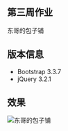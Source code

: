 ## 第三周作业

东哥的包子铺

## 版本信息

* Bootstrap 3.3.7
* jQuery 3.2.1

## 效果

![东哥的包子铺](https://gitee.com/luhuadong/Python_Learning/raw/master/3rd_week/homework/assets/images/%E4%B8%9C%E5%93%A5%E7%9A%84%E5%8C%85%E5%AD%90%E9%93%BA.png)

